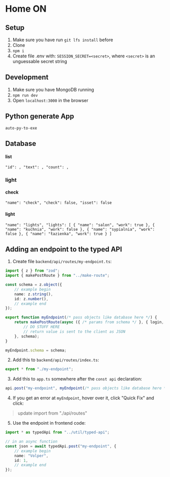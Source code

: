 # Home ON
## Setup
1. Make sure you have run `git lfs install` before
2. Clone
3. `npm i`
4. Create file .env with: `SESSION_SECRET=<secret>`, where `<secret>` is an unguessable secret string
## Development
1. Make sure you have MongoDB running
2. `npm run dev`
3. Open `localhost:3000` in the browser

## Python generate App
`auto-py-to-exe`

## Database

#### list
`
"id": ,
"text": ,
"count": ,
`

### light

#### check
`
"name": "check",
"check": false,
"isset": false
`

#### light
`
"name": "lights",
"lights": [
  {
    "name": "salon",
    "work": true
  },
  {
    "name": "kuchnia",
    "work": false
  },
  {
    "name": "sypialnia",
    "work": false
  },
  {
    "name": "łazienka",
    "work": true
  }
]
`

## Adding an endpoint to the typed API
1. Create file `backend/api/routes/my-endpoint.ts`:
```ts
import { z } from "zod";
import { makePostRoute } from "../make-route";

const schema = z.object({
    // example begin
    name: z.string(),
    id: z.number(),
    // example end
});

export function myEndpoint(/* pass objects like database here */) {
    return makePostRoute(async ({ /* params from schema */ }, { login, email }) => {
        // DO STUFF HERE
        // return value is sent to the client as JSON
    }, schema);
}

myEndpoint.schema = schema;
```
2. Add this to `backend/api/routes/index.ts`:
```ts
export * from "./my-endpoint";
```
3. Add this to `app.ts` somewhere after the `const api` declaration:
```ts
api.post("my-endpoint", myEndpoint(/* pass objects like database here */));
```

4. If you get an error at `myEndpoint`, hover over it, click "Quick Fix" and click:
> update import from "./api/routes"
5. Use the endpoint in frontend code:
```ts
import * as typedApi from "../util/typed-api";

// in an async function
const json = await typedApi.post("my-endpoint", {
    // example begin
    name: "Volper",
    id: 1,
    // example end
});
```